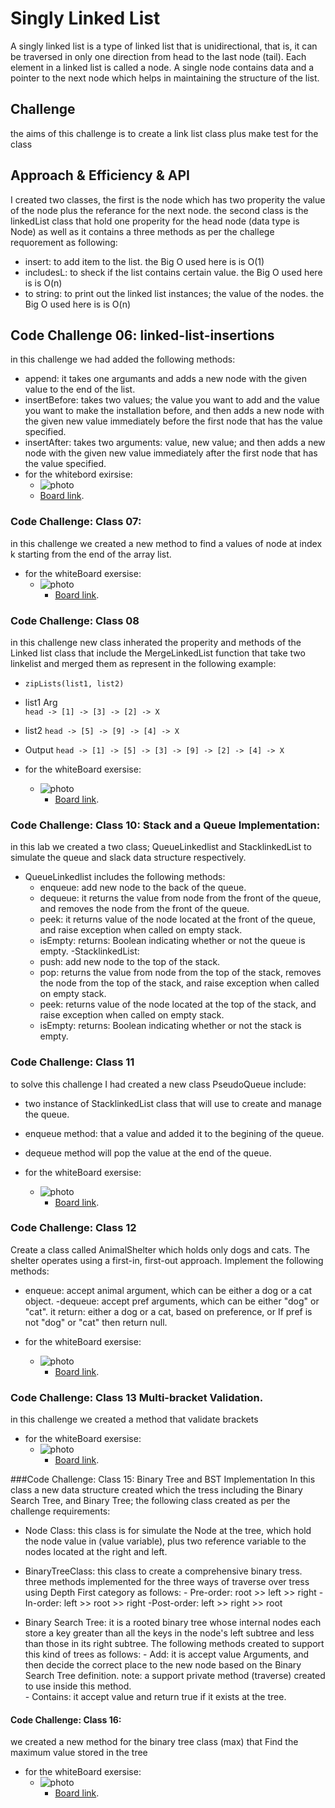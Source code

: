 # Singly Linked List
A singly linked list is a type of linked list that is unidirectional, that is, it can be traversed in only one direction from head to the last node (tail). Each element in a linked list is called a node. A single node contains data and a pointer to the next node which helps in maintaining the structure of the list.
## Challenge
the aims of this challenge is to create a link list class plus make test for the class

## Approach & Efficiency & API
I created two classes, the first is the node which has two properity the value of the node plus the referance for the next node.
the second class is the linkedList class that hold one properity for the head node (data type is Node) as well as it contains a three methods as per the challege requorement as following: 
- insert: to add item to the list. the Big O used here is is O(1)
- includesL: to sheck if the list contains certain value. the Big O used here is is O(n)
- to string: to print out the linked list instances; the value of the nodes. the Big O used here is is O(n)

## Code Challenge 06: linked-list-insertions
in this challenge we had added the following methods: 
- append: it takes one argumants and adds a new node with the given value to the end of the list.
- insertBefore: takes two values; the value you want to add and the value you want to make the installation before, and then adds a new node with the given new value immediately before the first node that has the value specified.
- insertAfter: takes two arguments: value, new value; and then adds a new node with the given new value immediately after the first node that has the value specified.
-  for the whitebord exirsise: 
   - ![photo](codeChallenge-class05.PNG)
    - [Board link](https://miro.com/app/board/o9J_l9Wc_5c=/).
### Code Challenge: Class 07: 
in this challenge we created a new method to find a values of node at index k starting from the end of the array list. 
- for the whiteBoard exersise: 
   - ![photo](codeChallenge-class07.PNG)
      - [Board link](https://miro.com/app/board/o9J_l9Wc_5c=/).
   
### Code Challenge: Class 08
in this challenge new class inherated the properity and methods of the Linked list class that include the MergeLinkedList function that take two linkelist and merged them as represent in the following example:
- `zipLists(list1, list2)`
-  list1	Arg 	
`head -> [1] -> [3] -> [2] -> X`		
- list2
  `head -> [5] -> [9] -> [4] -> X`
- Output
  `head -> [1] -> [5] -> [3] -> [9] -> [2] -> [4] -> X`

- for the whiteBoard exersise:
    - ![photo](codeChallenge-class08.PNG)
        - [Board link](https://miro.com/app/board/o9J_l9Wc_5c=/).
    
### Code Challenge: Class 10: Stack and a Queue Implementation:
in this lab we created a two class; QueueLinkedlist and StacklinkedList to simulate the queue and slack data structure respectively. 
- QueueLinkedlist includes the following methods: 
    - enqueue: add new  node to the back of the queue. 
    - dequeue: it returns the value from node from the front of the queue, and removes the node from the front of the queue.
    - peek: it returns value of the node located at the front of the queue, and raise exception when called on empty stack.
    - isEmpty: returns: Boolean indicating whether or not the queue is empty. 
-StacklinkedList: 
    - push: add new  node to the top of the stack.
    - pop: returns the value from node from the top of the stack, removes the node from the top of the stack, and raise exception when called on empty stack.
    - peek: returns value of the node located at the top of the stack, and raise exception when called on empty stack.
    - isEmpty: returns: Boolean indicating whether or not the stack is empty. 
### Code Challenge: Class 11
to solve this challenge I had created a new class PseudoQueue include: 
- two instance of StacklinkedList class that will use to create and manage the queue. 
- enqueue method: that a value and added it to the begining of the queue. 
- dequeue method will pop the value at the end of the queue. 

- for the whiteBoard exersise:
    - ![photo](codeChallenge-class11.PNG)
        - [Board link](https://miro.com/app/board/o9J_l9Wc_5c=/).
### Code Challenge: Class 12
Create a class called AnimalShelter which holds only dogs and cats.
The shelter operates using a first-in, first-out approach.
Implement the following methods:
- enqueue: accept animal argument, which can be either a dog or a cat object.
  -dequeue: accept pref arguments, which can be either "dog" or "cat". it return: either a dog or a cat, based on preference, or If pref is not "dog" or "cat" then return null.

- for the whiteBoard exersise:
    - ![photo](codeChallenge-class12.PNG)
        - [Board link](https://miro.com/app/board/o9J_l9Wc_5c=/).
### Code Challenge: Class 13 Multi-bracket Validation.

in this challenge we created a method that validate brackets
- for the whiteBoard exersise:
    - ![photo](codeChallenge-class13.PNG)
        - [Board link](https://miro.com/app/board/o9J_l9Wc_5c=/).

###Code Challenge: Class 15: Binary Tree and BST Implementation
In this class a new data structure created which the tress including the Binary Search Tree, and Binary Tree; the following class created as per the challenge requirements: 
- Node Class: this class is for simulate the Node at the tree, which hold the node value in (value variable), plus two reference variable to the nodes located at the right and left.
  
- BinaryTreeClass: this class to create a comprehensive binary tress. three methods implemented for the three ways of traverse over tress using Depth First category as follows:
                - Pre-order: root >> left >> right
                -In-order: left >> root >> right
                -Post-order: left >> right >> root
- Binary Search Tree: it is a rooted binary tree whose internal nodes each store a key greater than all the keys in the node's left subtree and less than those in its right subtree.
The following methods created to support this kind of trees as follows: 
               - Add: it is accept value Arguments, and then decide the correct place to the new node based on the Binary Search Tree definition. note: a support private method (traverse) created to use inside this method.   
                - Contains: it accept value and return true if it exists at the tree. 

 #### Code Challenge: Class 16: 
we created a new method for the binary tree class (max) that Find the maximum value stored in the tree
- for the whiteBoard exersise:
    - ![photo](codeChallenge-class16.PNG)
        - [Board link](https://miro.com/app/board/o9J_l9Wc_5c=/).
